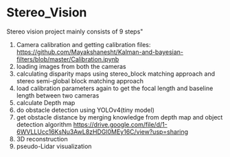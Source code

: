 # Stereo_Vision
Stereo vision project mainly  consists of 9 steps"
1. Camera calibration and getting calibration files: https://github.com/Mayakshanesht/Kalman-and-bayesian-filters/blob/master/Calibration.ipynb
2. loading images from both the cameras
3. calculating disparity maps using stereo_block matching approach and stereo semi-global block matching approach
4. load calibration parameters again to get the focal length and baseline length between two cameras
5. calculate Depth map
6. do obstacle detection using YOLOv4(tiny model)
7. get obstacle distance by  merging knowledge from depth map and object detection algorithm
https://drive.google.com/file/d/1-6WVLLUcc16KsNu3AwL8zHDGl0MEy16C/view?usp=sharing
8. 3D reconstruction 
9. pseudo-Lidar visualization
